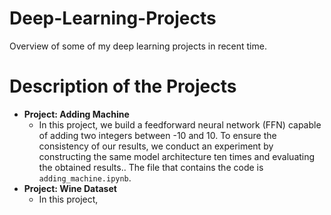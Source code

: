 # Deep-Learning-Projects
Overview of some of my deep learning projects in recent time.


# Description of the Projects

- **Project: Adding Machine**
    +  In this project, we build a feedforward neural network (FFN) capable of adding two integers between -10 and 10. To ensure the consistency of our results, we conduct an experiment by constructing the same model architecture ten times and evaluating the obtained results.. The file that contains the code is ``adding_machine.ipynb``.
- **Project: Wine Dataset**
    +  In this project, 
